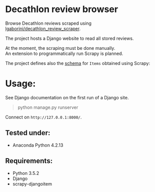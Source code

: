 # Decathlon review browser

Browse Decathlon reviews scraped using [lgaborini/decathlon_review_scraper](../../../../lgaborini/decathlon_review_scraper).

The project hosts a Django website to read all stored reviews.

At the moment, the scraping must be done manually.   
An extension to programmatically run Scrapy is planned.

The project defines also the [schema](browser/models.py) for `Items` obtained using Scrapy: 

# Usage:   
See Django documentation on the first run of a Django site.

> python manage.py runserver   

Connect on `http://127.0.0.1:8000/`.

## Tested under:
* Anaconda Python 4.2.13

## Requirements:
* Python 3.5.2
* Django
* scrapy-djangoitem

